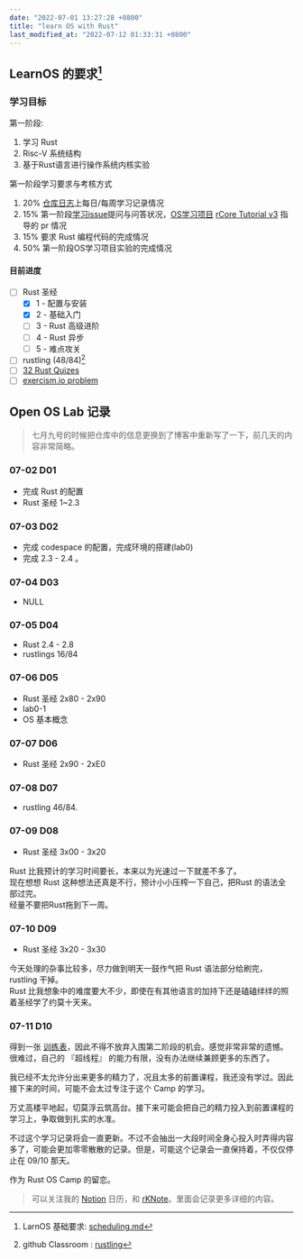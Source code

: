 ```yaml
---
date: "2022-07-01 13:27:28 +0800"
title: "learn OS with Rust"
last_modified_at: "2022-07-12 01:33:31 +0800"
---
```


## LearnOS 的要求[^Tutorial]

[^Tutorial]: LarnOS 基础要求: [scheduling.md](https://github.com/LearningOS/rust-based-os-comp2022/blob/main/scheduling.md)

### 学习目标

第一阶段:
1. 学习 Rust
2. Risc-V 系统结构
3. 基于Rust语言进行操作系统内核实验

第一阶段学习要求与考核方式

1. 20% [仓库日志](https://github.com/LearningOS/rust-based-os-comp2022/issues/1)上每日/每周学习记录情况
2. 15% 第一阶段[学习issue](https://github.com/LearningOS/rust-based-os-comp2022/issues/)提问与问答状况，[OS学习项目](https://github.com/LearningOS/rust-based-os-comp2022/) [rCore Tutorial v3](https://rcore-os.github.io/rCore-Tutorial-Book-v3/) 指导的 pr 情况
3. 15% 要求 Rust 编程代码的完成情况
4. 50% 第一阶段OS学习项目实验的完成情况


#### 目前进度

- [ ] Rust 圣经
  - [x] 1 - 配置与安装
  - [x] 2 - 基础入门
  - [ ] 3 - Rust 高级进阶
  - [ ] 4 - Rust 异步
  - [ ] 5 - 难点攻关
- [ ] rustling (48/84)[^rustling]
- [ ] [32 Rust Quizes](https://dtolnay.github.io/rust-quiz/1/)
- [ ] [exercism.io problem](http://llever.com/exercism-rust-zh/index.html)

[^rustling]: github Classroom : [rustling](https://classroom.github.com/a/YTNg1dEH)

## Open OS Lab 记录

> 七月九号的时候把仓库中的信息更换到了博客中重新写了一下，前几天的内容非常简略。

### 07-02 D01
   - 完成 Rust 的配置
   - Rust 圣经 1~2.3

### 07-03 D02
   - 完成 codespace 的配置，完成环境的搭建(lab0)
   - 完成 2.3 - 2.4 。

### 07-04 D03
   - NULL

### 07-05 D04
   - Rust 2.4 - 2.8
   - rustlings 16/84

### 07-06 D05
   - Rust 圣经 2x80 - 2x90
   - lab0-1
   - OS 基本概念 

### 07-07 D06
   - Rust 圣经 2x90 - 2xE0

### 07-08 D07
   - rustling 46/84.

### 07-09 D08
   - Rust 圣经 3x00 - 3x20

Rust 比我预计的学习时间要长，本来以为光速过一下就差不多了。  
现在想想 Rust 这种想法还真是不行，预计小小压榨一下自己，把Rust 的语法全部过完。  
经量不要把Rust拖到下一周。

### 07-10 D09
   - Rust 圣经 3x20 - 3x30

今天处理的杂事比较多，尽力做到明天一鼓作气把 Rust 语法部分给刷完，rustling 干掉。  
Rust 比我想象中的难度要大不少，即使在有其他语言的加持下还是磕磕绊绊的照着圣经学了约莫十天来。

### 07-11 D10

得到一张 [训练表](/summer/2022/07/04/summer-summery-weed-report.html#我接下来要做什么-1 "算法竞赛训练日成")，因此不得不放弃入围第二阶段的机会。感觉非常非常的遗憾。很难过，自己的 『超线程』 的能力有限，没有办法继续兼顾更多的东西了。

我已经不太允许分出来更多的精力了，况且太多的前置课程，我还没有学过。因此接下来的时间，可能不会太过专注于这个 Camp 的学习。

万丈高楼平地起，切莫浮云筑高台。接下来可能会把自己的精力投入到前置课程的学习上，争取做到扎实的水准。

不过这个学习记录将会一直更新。不过不会抽出一大段时间全身心投入时弄得内容多了，可能会更加零零散散的记录。但是，可能这个记录会一直保持着，不仅仅停止在 09/10 那天。

作为 Rust OS Camp 的留恋。

> 可以关注我的 [Notion](https://real-king.notion.site/2022-Summer-List-54acfddea22d4e1896361aae134cab13"我的学习计划") 日历，和 [rKNote](https://blog.ohtoai.fun/rkNote/ "我的笔记")。里面会记录更多详细的内容。